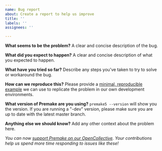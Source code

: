 ```yaml
---
name: Bug report
about: Create a report to help us improve
title: ''
labels: ''
assignees: ''

---
```


**What seems to be the problem?**
A clear and concise description of the bug.

**What did you expect to happen?**
A clear and concise description of what you expected to happen.

**What have you tried so far?**
Describe any steps you've taken to try to solve or workaround the bug.

**How can we reproduce this?**
Please provide a [minimal, reproducible example](https://stackoverflow.com/help/minimal-reproducible-example) we can use to replicate the problem in our own development environments.

**What version of Premake are you using?**
`premake5 --version` will show you the version. If you are running a "-dev" version, please make sure you are up to date with the latest master branch.

**Anything else we should know?**
Add any other context about the problem here.

*You can now [support Premake on our OpenCollective](https://opencollective.com/premake). Your contributions help us spend more time responding to issues like these!*
